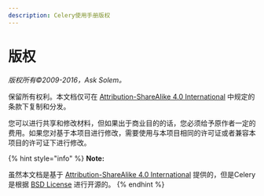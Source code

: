 ```yaml
---
description: Celery使用手册版权
---
```


# 版权

_版权所有©2009-2016，Ask Solem。_

保留所有权利。本文档仅可在 [Attribution-ShareAlike 4.0 International](https://creativecommons.org/licenses/by-sa/4.0/legalcode) 中规定的条款下复制和分发。

您可以进行共享和修改材料，但如果出于商业目的的话，您必须给予原作者一定的费用。如果您对基于本项目进行修改，需要使用与本项目相同的许可证或者兼容本项目的许可证下进行修改。

{% hint style="info" %}
**Note:**

虽然本文档是基于 [Attribution-ShareAlike 4.0 International](https://creativecommons.org/licenses/by-sa/4.0/legalcode) 提供的，但是Celery是根据 [BSD License](https://opensource.org/licenses/BSD-3-Clause) 进行开源的。
{% endhint %}

